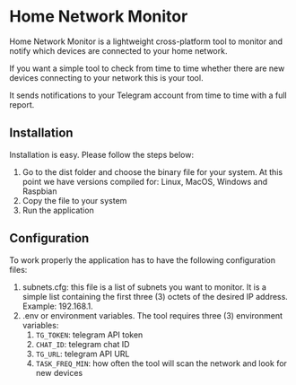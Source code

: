 # Home Network Monitor

Home Network Monitor is a lightweight cross-platform tool to monitor and notify which devices are connected to your home network.

If you want a simple tool to check from time to time whether there are new devices connecting to your network this is your tool.

It sends notifications to your Telegram account from time to time with a full report.

## Installation

Installation is easy. Please follow the steps below:

1. Go to the dist folder and choose the binary file for your system. At this point we have versions compiled for: Linux, MacOS, Windows and Raspbian
2. Copy the file to your system
3. Run the application

## Configuration

To work properly the application has to have the following configuration files:

1. subnets.cfg: this file is a list of subnets you want to monitor. It is a simple list containing the first three (3) octets of the desired IP address. Example: 192.168.1.
2. .env or environment variables. The tool requires three (3) environment variables:
   1. `TG_TOKEN`: telegram API token
   2. `CHAT_ID`: telegram chat ID
   3. `TG_URL`: telegram API URL
   4. `TASK_FREQ_MIN`: how often the tool will scan the network and look for new devices
